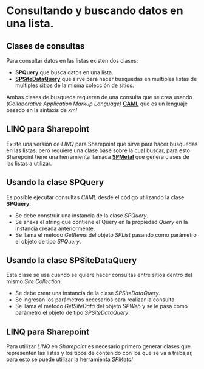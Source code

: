 # Consultando y buscando datos en una lista.

## Clases de consultas

Para consultar datos en las listas existen dos clases:

*   **SPQuery** que busca datos en una lista.
*   [**SPSiteDataQuery**][spsitedataquery] que sirve para hacer busquedas en multiples listas de multiples sitios de la misma colección de sitios.

Ambas clases de busqueda requeren de una consulta que se crea usando *(Collaborative Application Markup Language)* [**CAML**][CAMLTutorial] que es un lenguaje basado en la sintaxis de *xml*

## LINQ para Sharepoint

Existe una versión de *LINQ* para Sharepoint que sirve para hacer busquedas en las listas, pero requiere una clase base sobre la cual buscar, para esto Sharepoint tiene una herramienta llamada [**SPMetal**][SPMetal] que genera clases de las listas a utilizar.

## Usando la clase SPQuery

Es posible ejecutar consultas *CAML* desde el código utilizando la clase **SPQuery**:
*   Se debe construir una instancia de la clase *SPQuery*.
*   Se anexa el string que contiene el Query en la propiedad *Query* en la instancia creada anteriormente.
*   Se llama el método *GetItems* del objeto *SPList* pasando como parámetro el objeto de tipo *SPQuery*.

## Usando la clase SPSiteDataQuery

Esta clase se usa cuando se quiere hacer consultas entre sitios dentro del mismo *Site Collection*:
*   Se debe crear una instancia de la clase *SPSiteDataQuery*.
*   Se ingresan los parámetros necesarios para realizar la consulta.
*   Se llama el método *GetSiteData* del objeto *SPWeb* y se le pasa como parámetro el objeto de tipo *SPSiteDataQuery*.

## LINQ para Sharepoint

Para utilizar *LINQ* en *Sharepoint* es necesario primero generar clases que representen las listas y los tipos de contenido con los que se va a trabajar, para esto se puede utilizar la herramienta [*SPMetal*][SPMetal]

[spsitedataquery]:https://msdn.microsoft.com/en-us/library/microsoft.sharepoint.spsitedataquery.aspx
[SPMetal]: https://msdn.microsoft.com/es-es/library/office/ee538255(v=office.14).aspx

[CAMLTutorial]: http://sharepoint-works.blogspot.com.co/2012/05/caml-query-tutorial-for-sharepoint.html